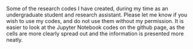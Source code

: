 Some of the research codes I have created, during my time as an undergraduate student and research assistant. Please let me know if you wish to use my codes, and do not use them without my permission. It is easier to look at the Jupyter Notebook codes on the github page, as the cells are more clearly spread out and the information is presented more neatly.
